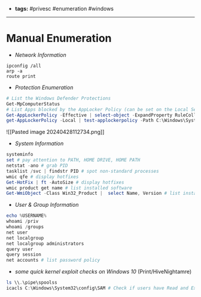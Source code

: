 - **tags:** #privesc #enumeration #windows 
- -------------------
# Manual Enumeration
- *Network Information*
```shell
ipconfig /all
arp -a
route print
```
- *Protection Enumeration*
```powershell
# List the Windows Defender Protections
Get-MpComputerStatus
# List Apps blocked by the AppLocker Policy (can be set on the Local Security Policy or as a GPO in AD)
Get-AppLockerPolicy -Effective | select-object -ExpandProperty RuleCollections
get-AppLockerPolicy -Local | test-applockerpolicy -Path C:\Windows\System32\cmd.exe -User Everyone
```
![[Pasted image 20240428112734.png]]
- *System Information*
```powershell
systeminfo
set # pay attention to PATH, HOME DRIVE, HOME PATH
netstat -ano # grab PID
tasklist /svc | findstr PID # spot non-standard processes
wmic qfe # display hotfixes
Get-HotFix | ft -AutoSize # display hotfixes
wmic product get name # list installed software
Get-WmiObject -Class Win32_Product |  select Name, Version # list installed software
```
- *User & Group Information*
```powershell
echo %USERNAME%
whoami /priv
whoami /groups
net user
net localgroup
net localgroup administrators
query user
query session
net accounts # list password policy
```
- *some quick kernel exploit checks on Windows 10* (Print/HiveNightamre)
```powershell
ls \\.\pipe\spoolss
icacls C:\Windows\System32\config\SAM # Check if users have Read and Execute access
```